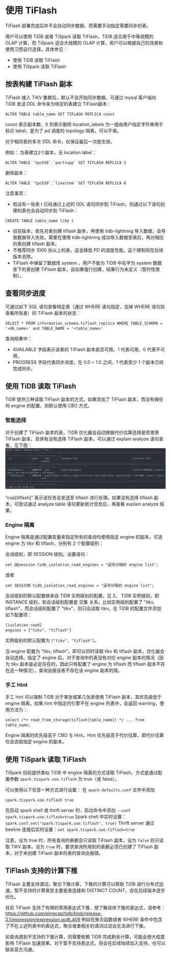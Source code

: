 # 使用 TiFlash
TiFlash 部署完成后并不会自动同步数据，而需要手动指定需要同步的表。

用户可以使用 TiDB 或者 TiSpark 读取 TiFlash，TiDB 适合用于中等规模的 OLAP 计算，而 TiSpark 适合大规模的 OLAP 计算，用户可以根据自己的场景和使用习惯自行选择。具体参见：
  * 使用 TiDB 读取 TiFlash
  * 使用 TiSpark 读取 TiFlash
## 按表构建 TiFlash 副本
TiFlash 接入 TiKV 集群后，默认不会开始同步数据，可通过 mysql 客户端向 TiDB 发送 DDL 命令来为特定的表建立 TiFlash副本：
```
ALTER TABLE table_name SET TIFLASH REPLICA count 
```
count 表示副本数，0 则表示删除
location_labels 为一组由用户指定字符串用于标识 label，是为了 pd 调度的 topology 隔离，可以不填。

对于相同表的多次 DDL 命令，仅保证最后一次能生效。

例如：
为表建立2个副本，无 location label：
```
ALTER TABLE `tpch50`.`partsupp` SET TIFLASH REPLICA 2
```
删除副本：
```
ALTER TABLE `tpch50`.`lineitem` SET TIFLASH REPLICA 0
```

注意事项：
  * 假设有一张表 t 已经通过上述的 DDL 语句同步到 TiFlash，则通过以下语句创建的表也会自动同步到 TiFlash：
```
CREATE TABLE table_name like t
```
  * 目前版本，若先对表创建 tiflash 副本，再使用 tidb-lightning 导入数据，会导致数据导入失败。需要在使用 tidb-lightning 成功导入数据至表后，再对相应的表创建 tiflash 副本。
  * 不推荐同步 1000 张以上的表，这会降低 PD 的调度性能。这个限制将在后续版本去除。
  * TiFlash 中保留了数据库 system ，用户不能为 TiDB 中名字为 system 数据库下的表创建 TiFlash 副本。且如果强行创建，结果行为未定义（暂时性限制）。
## 查看同步进度
可通过如下 SQL 语句查看特定表（通过 WHERE 语句指定，去掉 WHERE 语句则查看所有表）的 TiFlash 副本的状态：
```
SELECT * FROM information_schema.tiflash_replica WHERE TABLE_SCHEMA = '<db_name>' and TABLE_NAME = '<table_name>'
```
查询结果中：
  * AVAILABLE 字段表示该表的 TiFlash 副本是否可用。1 代表可用，0 代表不可用。
  * PROGRESS 字段代表同步进度，在 0.0 ~ 1.0 之间，1 代表至少 1 个副本已经完成同步。
## 使用 TiDB 读取 TiFlash
TiDB 提供三种读取 TiFlash 副本的方式。如果添加了 TiFlash 副本，而没有做任何 engine 的配置，则默认使用 CBO 方式。
### 智能选择
对于创建了 TiFlash 副本的表，TiDB 优化器会自动根据代价估算选择是否使用 TiFlash 副本，具体有没有选择 TiFlash 副本，可以通过 explain analyze 语句查看，见下图：
![tidb-display](/media/tiflash/tidb-display.png)

“cop[tiflash]” 表示该任务会发送至 tiflash 进行处理。如果没有选择 tiflash 副本，可尝试通过 analyze table 语句更新统计信息后，再查看 explain analyze 结果。
### Engine 隔离
Engine 隔离是通过配置变量来指定所有的查询均使用指定 engine 的副本，可选 engine 为 tikv 和 tiflash，分别有 2 个配置级别：

会话级别，即 SESSION 级别。设置语句：
```
set @@session.tidb_isolation_read_engines = "逗号分隔的 engine list";
```
或者
```
set SESSION tidb_isolation_read_engines = "逗号分隔的 engine list";
```
会话级别的默认配置继承自 TiDB 实例级别的配置，见 2。
TiDB 实例级别，即 INSTANCE 级别，和会话级别配置是 交集 关系。比如实例级别配置了 "tikv, tiflash"，而会话级别配置了 "tikv"，则只会读取 tikv。在 TiDB 的配置文件添加如下配置项：
```
[isolation-read]
engines = ["tikv", "tiflash"]
```
实例级别的默认配置为 `["tikv", "tiflash"]`。

当 engine 配置为 "tikv, tiflash"，即可以同时读取 tikv 和 tiflash 副本，优化器会自动选择。指定了 engine 后，对于查询中的表没有对应 engine 副本的情况（因为 tikv 副本是必定存在的，因此只有配置了 engine 为 tiflash 而 tiflash 副本不存在这一种情况），查询会报该表不存在该 engine 副本的错。
### 手工 Hint
手工 hint 可以强制 TiDB 对于某张或某几张表使用 TiFlash 副本，其优先级低于 engine 隔离，如果 hint 中指定的引擎不在 engine 列表中，会返回 warning，使用方法为：
```
select /*+ read_from_storage(tiflash[table_name]) */ ... from table_name;
```

Engine 隔离的优先级高于 CBO 与 Hint，Hint 优先级高于代价估算，即代价估算仅会选取指定 engine 的副本。

## 使用 TiSpark 读取 TiFlash
TiSpark 目前提供类似 TiDB 中 engine 隔离的方式读取 TiFlash，方式是通过配置参数
`spark.tispark.use.tiflash` 为 true（或 false）。

可以使用以下任意一种方式进行设置：
在 `spark-defaults.conf` 文件中添加 
```
spark.tispark.use.tiflash true
```
在启动 spark shell 或 thrift server 时，启动命令中添加 `--conf spark.tispark.use.tiflash=true`
Spark shell 中实时设置：`spark.conf.set("spark.tispark.use.tiflash", true)`
Thrift server 通过 beeline 连接后实时设置：`set spark.tispark.use.tiflash=true`

注意，设为 true 时，所有查询的表都会只读取 TiFlash 副本，设为 `false` 则只读取 TiKV 副本。设为 `true` 时，要求查询所用到的表都必须已创建了 TiFlash 副本，对于未创建 TiFlash 副本的表的查询会报错。
## TiFlash 支持的计算下推
TiFlash 主要支持谓词，聚合下推计算，下推的计算可以帮助 TiDB 进行分布式加速。暂不支持的计算类型主要是表连接和 DISTINCT COUNT，会在后续版本逐步优化。

目前 TiFlash 支持了有限的常用表达式下推，想了解具体下推的表达式，请参考：https://github.com/pingcap/tidb/blob/release-3.1/expression/expression.go#L409
例如在聚合函数或者 WHERE 条件中包含了不在上述列表中的表达式，聚合或者相关的谓词过滤会无法进行下推。

如查询遇到不支持的下推计算，则需要依赖 TiDB 完成剩余计算，可能会很大程度影响 TiFlash 加速效果。对于暂不支持表达式，将会在后续陆续加入支持，也可以联系官方沟通。
